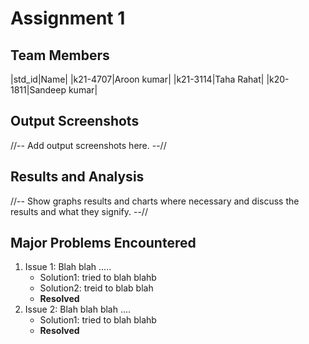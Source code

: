 # Assignment 1
## Team Members
|std_id|Name|
|k21-4707|Aroon kumar|
|k21-3114|Taha Rahat|
|k20-1811|Sandeep kumar|
## Output Screenshots
//-- Add output screenshots here. --//
## Results and Analysis
//-- Show graphs results and charts where necessary and discuss the results and what they signify. --// 
## Major Problems Encountered
1. Issue 1: Blah blah .....
    - Solution1: tried to blah blahb
    - Solution2: treid to blab blah
    - **Resolved**
3. Issue 2: Blah blah blah ....
    - Solution1: tried to blah blahb
    - **Resolved**
